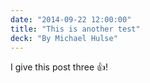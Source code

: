 ```yaml
---
date: "2014-09-22 12:00:00"
title: "This is another test"
deck: "By Michael Hulse"
---
```


I give this post three :+1:!
